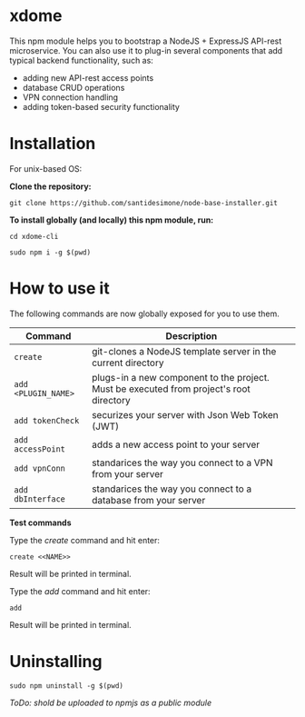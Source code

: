 # xdome

This npm module helps you to bootstrap a NodeJS + ExpressJS API-rest microservice.
You can also use it to plug-in several components that add typical backend functionality, such as: 

- adding new API-rest access points
- database CRUD operations
- VPN connection handling
- adding token-based security functionality


# Installation

For unix-based OS:


**Clone the repository:**

```
git clone https://github.com/santidesimone/node-base-installer.git
```

**To install globally (and locally) this npm module, run:**

```
cd xdome-cli
```

```
sudo npm i -g $(pwd)
```

# How to use it

The following commands are now globally exposed for you to use them.

| Command | Description |
| --- | --- |
| `create` | git-clones a NodeJS template server in the current directory |
| `add <PLUGIN_NAME>`     | plugs-in a new component to the project. Must be executed from project's root directory |
| `add tokenCheck`    | securizes your server with Json Web Token (JWT) |
| `add accessPoint`    | adds a new access point to your server |
| `add vpnConn`    | standarices the way you connect to a VPN from your server |
| `add dbInterface`    | standarices the way you connect to a database from your server |



**Test commands**

Type the *create* command and hit enter:
``` 
create <<NAME>>
```
Result will be printed in terminal.

Type the *add* command and hit enter:
```
add 
```
Result will be printed in terminal.

# Uninstalling

```
sudo npm uninstall -g $(pwd)
```

_ToDo: shold be uploaded to npmjs as a public module_
